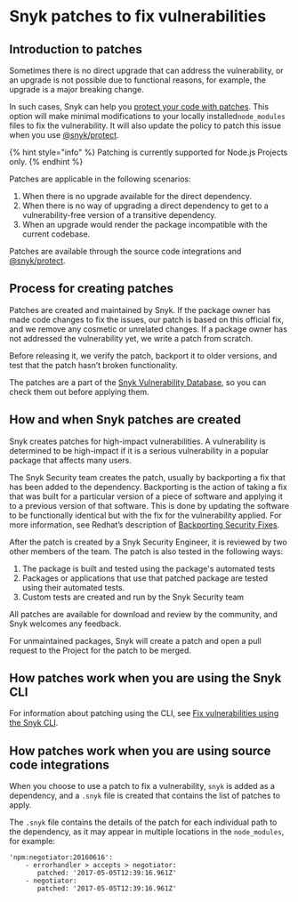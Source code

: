 # Snyk patches to fix vulnerabilities

## Introduction to patches

Sometimes there is no direct upgrade that can address the vulnerability, or an upgrade is not possible due to functional reasons, for example, the upgrade is a major breaking change.

In such cases, Snyk can help you [protect your code with patches](../../../snyk-cli/scan-and-maintain-projects-using-the-cli/snyk-protect-package.md). This option will make minimal modifications to your locally installed`node_modules` files to fix the vulnerability. It will also update the policy to patch this issue when you use [@snyk/protect](https://github.com/snyk/cli/tree/master/packages/snyk-protect).

{% hint style="info" %}
Patching is currently supported for Node.js Projects only.
{% endhint %}

Patches are applicable in the following scenarios:

1. When there is no upgrade available for the direct dependency.
2. When there is no way of upgrading a direct dependency to get to a vulnerability-free version of a transitive dependency.
3. When an upgrade would render the package incompatible with the current codebase.

Patches are available through the source code integrations and [@snyk/protect](https://github.com/snyk/cli/tree/master/packages/snyk-protect).

## Process for creating patches

Patches are created and maintained by Snyk. If the package owner has made code changes to fix the issues, our patch is based on this official fix, and we remove any cosmetic or unrelated changes. If a package owner has not addressed the vulnerability yet, we write a patch from scratch.

Before releasing it, we verify the patch, backport it to older versions, and test that the patch hasn’t broken functionality.

The patches are a part of the [Snyk Vulnerability Database](snyk-vulnerability-database.md), so you can check them out before applying them.

## How and when Snyk patches are created

Snyk creates patches for high-impact vulnerabilities. A vulnerability is determined to be high-impact if it is a serious vulnerability in a popular package that affects many users.

The Snyk Security team creates the patch, usually by backporting a fix that has been added to the dependency. Backporting is the action of taking a fix that was built for a particular version of a piece of software and applying it to a previous version of that software. This is done by updating the software to be functionally identical but with the fix for the vulnerability applied. For more information, see Redhat’s description of [Backporting Security Fixes](https://access.redhat.com/security/updates/backporting).

After the patch is created by a Snyk Security Engineer, it is reviewed by two other members of the team. The patch is also tested in the following ways:

1. The package is built and tested using the package's automated tests
2. Packages or applications that use that patched package are tested using their automated tests.
3. Custom tests are created and run by the Snyk Security team

All patches are available for download and review by the community, and Snyk welcomes any feedback.

For unmaintained packages, Snyk will create a patch and open a pull request to the Project for the patch to be merged.

## How patches work when you are using the Snyk CLI

For information about patching using the CLI, see [Fix vulnerabilities using the Snyk CLI](../../../snyk-cli/scan-and-maintain-projects-using-the-cli/fix-vulnerabilities-using-the-snyk-cli.md).

## How patches work when you are using source code integrations

When you choose to use a patch to fix a vulnerability, `snyk` is added as a dependency, and a `.snyk` file is created that contains the list of patches to apply.

The `.snyk` file contains the details of the patch for each individual path to the dependency, as it may appear in multiple locations in the `node_modules`, for example:

```
'npm:negotiator:20160616':
    - errorhandler > accepts > negotiator:
       patched: '2017-05-05T12:39:16.961Z'
    - negotiator: 
       patched: '2017-05-05T12:39:16.961Z'
```
